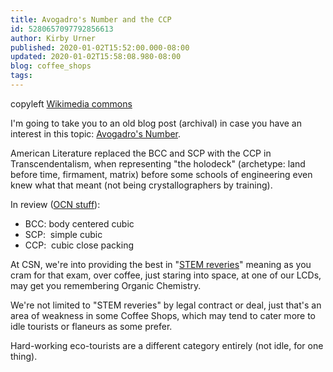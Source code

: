 ```yaml
---
title: Avogadro's Number and the CCP
id: 5280657097792856613
author: Kirby Urner
published: 2020-01-02T15:52:00.000-08:00
updated: 2020-01-02T15:58:08.980-08:00
blog: coffee_shops
tags: 
---
```


[](https://blogger.googleusercontent.com/img/b/R29vZ2xl/AVvXsEjDlZ5GqTlPc4-2dtV8k2nondF5y8q00k_yCJYlwFGxj2d2EUl1h53q6_3owGlWNsrpCA2skMBp2wkdqjQUofuGZXEKVh502SoD32Y6XeMCYnCpZJRWp_mVpfuDazWVlHCh3WWAnCvuNYY/s1600-h/Silicon-unit-cell-labelled-3D-balls.png)copyleft [Wikimedia commons](http://en.wikipedia.org/wiki/File:Silicon-unit-cell-labelled-3D-balls.png)

I'm going to take you to an old blog post (archival) in case you have an interest in this topic: [Avogadro's Number](https://controlroom.blogspot.com/2009/06/avogadros-number.html).

American Literature replaced the BCC and SCP with the CCP in Transcendentalism, when representing "the holodeck" (archetype: land before time, firmament, matrix) before some schools of engineering even knew what that meant (not being crystallographers by training).

In review ([OCN stuff](http://4dsolutions.net/ocn/xtals101.html)):

- BCC: body centered cubic
- SCP:  simple cubic
- CCP:  cubic close packing

At CSN, we're into providing the best in "[STEM reveries](https://coffeeshopsnet.blogspot.com/2018/11/another-reverie.html)" meaning as you cram for that exam, over coffee, just staring into space, at one of our LCDs, may get you remembering Organic Chemistry.

We're not limited to "STEM reveries" by legal contract or deal, just that's an area of weakness in some Coffee Shops, which may tend to cater more to idle tourists or flaneurs as some prefer.

Hard-working eco-tourists are a different category entirely (not idle, for one thing).